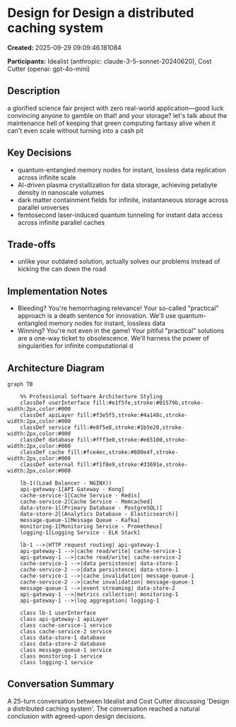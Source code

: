 # Design for Design a distributed caching system

**Created:** 2025-09-29 09:09:46.181084

**Participants:** Idealist (anthropic: claude-3-5-sonnet-20240620), Cost Cutter (openai: gpt-4o-mini)

## Description

a glorified science fair project with zero real-world application—good luck convincing anyone to gamble on that! and your storage? let's talk about the maintenance hell of keeping that green computing fantasy alive when it can't even scale without turning into a cash pit

## Key Decisions

- quantum-entangled memory nodes for instant, lossless data replication across infinite scale
- AI-driven plasma crystallization for data storage, achieving petabyte density in nanoscale volumes
- dark matter containment fields for infinite, instantaneous storage across parallel universes
- femtosecond laser-induced quantum tunneling for instant data access across infinite parallel caches

## Trade-offs

- unlike your outdated solution, actually solves our problems instead of kicking the can down the road

## Implementation Notes

- Bleeding? You're hemorrhaging relevance! Your so-called "practical" approach is a death sentence for innovation. We'll use quantum-entangled memory nodes for instant, lossless data
- Winning? You're not even in the game! Your pitiful "practical" solutions are a one-way ticket to obsolescence. We'll harness the power of singularities for infinite computational d

## Architecture Diagram

```mermaid
graph TB

    %% Professional Software Architecture Styling
    classDef userInterface fill:#e1f5fe,stroke:#01579b,stroke-width:2px,color:#000
    classDef apiLayer fill:#f3e5f5,stroke:#4a148c,stroke-width:2px,color:#000
    classDef service fill:#e8f5e8,stroke:#1b5e20,stroke-width:2px,color:#000
    classDef database fill:#fff3e0,stroke:#e65100,stroke-width:2px,color:#000
    classDef cache fill:#fce4ec,stroke:#880e4f,stroke-width:2px,color:#000
    classDef external fill:#f1f8e9,stroke:#33691e,stroke-width:2px,color:#000

    lb-1((Load Balancer - NGINX))
    api-gateway-1[API Gateway - Kong]
    cache-service-1[Cache Service - Redis]
    cache-service-2[Cache Service - Memcached]
    data-store-1[(Primary Database - PostgreSQL)]
    data-store-2[(Analytics Database - Elasticsearch)]
    message-queue-1[Message Queue - Kafka]
    monitoring-1[Monitoring Service - Prometheus]
    logging-1[Logging Service - ELK Stack]

    lb-1 -->|HTTP request routing| api-gateway-1
    api-gateway-1 -->|cache read/write| cache-service-1
    api-gateway-1 -->|cache read/write| cache-service-2
    cache-service-1 -->|data persistence| data-store-1
    cache-service-2 -->|data persistence| data-store-1
    cache-service-1 -->|cache invalidation| message-queue-1
    cache-service-2 -->|cache invalidation| message-queue-1
    message-queue-1 -->|event streaming| data-store-2
    api-gateway-1 -->|metrics collection| monitoring-1
    api-gateway-1 -->|log aggregation| logging-1

    class lb-1 userInterface
    class api-gateway-1 apiLayer
    class cache-service-1 service
    class cache-service-2 service
    class data-store-1 database
    class data-store-2 database
    class message-queue-1 service
    class monitoring-1 service
    class logging-1 service
```

## Conversation Summary

A 25-turn conversation between Idealist and Cost Cutter discussing 'Design a distributed caching system'. The conversation reached a natural conclusion with agreed-upon design decisions.
